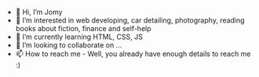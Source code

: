 - 👋 Hi, I’m Jomy
- 👀 I’m interested in web developing, car detailing, photography, reading books about fiction, finance and self-help
- 🌱 I’m currently learning HTML, CSS, JS
- 💞️ I’m looking to collaborate on ...
- 📫 How to reach me - Well, you already have enough details to reach me :)

<!---
trock111jomy/trock111jomy is a ✨ special ✨ repository because its `README.md` (this file) appears on your GitHub profile.
You can click the Preview link to take a look at your changes.
--->
